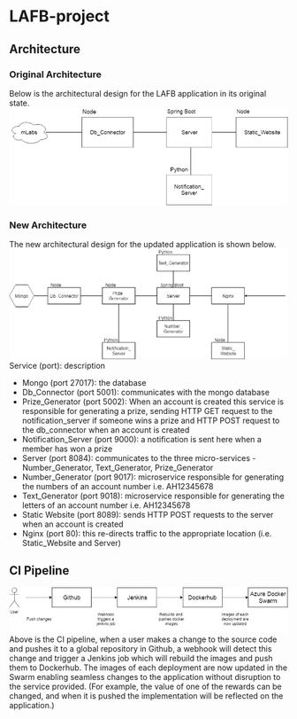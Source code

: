 # LAFB-project

## Architecture
### Original Architecture
Below is the architectural design for the LAFB application in its original state.
![Original architecture](/documentation/original_architecture.png) 

### New Architecture
The new architectural design for the updated application is shown below.
![New architecture](/documentation/new_architecture.png)
Service (port): description
*	Mongo (port 27017): the database
*	Db_Connector (port 5001): communicates with the mongo database
*	Prize_Generator (port 5002): When an account is created this service is responsible for generating a prize, sending HTTP GET request to the notification_server if someone wins a prize and HTTP POST request to the db_connector when an account is created
*	Notification_Server (port 9000): a notification is sent here when a member has won a prize
*	Server (port 8084): communicates to the three micro-services - Number_Generator, Text_Generator, Prize_Generator
*	Number_Generator (port 9017):  microservice responsible for generating the numbers of an account number i.e. AH12345678
*	Text_Generator (port 9018): microservice responsible for generating the letters of an account number i.e. AH12345678
*	Static Website (port 8089): sends HTTP POST requests to the server when an account is created
*	Nginx (port 80): this re-directs traffic to the appropriate location (i.e. Static_Website and Server)

## CI Pipeline
![Pipeline image](/documentation/pipeline_image.png)
Above is the CI pipeline, when a user makes a change to the source code and pushes it to a global repository in Github, a webhook will detect this change and trigger a Jenkins job which will rebuild the images and push them to Dockerhub.  The images of each deployment are now updated in the Swarm enabling seamless changes to the application without disruption to the service provided. (For example, the value of one of the rewards can be changed, and when it is pushed the implementation will be reflected on the application.)
